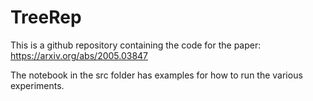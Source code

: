 # TreeRep
This is a github repository containing the code for the paper: https://arxiv.org/abs/2005.03847


The notebook in the src folder has examples for how to run the various experiments. 


